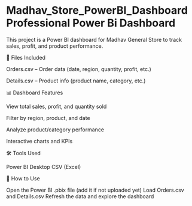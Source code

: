 # Madhav_Store_PowerBI_Dashboard Professional Power Bi Dashboard
This project is a Power BI dashboard for Madhav General Store to track sales, profit, and product performance.

📂 Files Included

Orders.csv – Order data (date, region, quantity, profit, etc.)

Details.csv – Product info (product name, category, etc.)

📊 Dashboard Features

View total sales, profit, and quantity sold

Filter by region, product, and date

Analyze product/category performance

Interactive charts and KPIs

🛠 Tools Used

Power BI Desktop
CSV (Excel)


🚀 How to Use

Open the Power BI .pbix file (add it if not uploaded yet)
Load Orders.csv and Details.csv
Refresh the data and explore the dashboard
